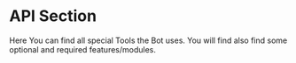 # API Section

Here You can find all special Tools the Bot uses.
You will find also find some optional and required features/modules.